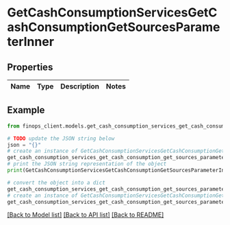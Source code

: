 # GetCashConsumptionServicesGetCashConsumptionGetSourcesParameterInner


## Properties

Name | Type | Description | Notes
------------ | ------------- | ------------- | -------------

## Example

```python
from finops_client.models.get_cash_consumption_services_get_cash_consumption_get_sources_parameter_inner import GetCashConsumptionServicesGetCashConsumptionGetSourcesParameterInner

# TODO update the JSON string below
json = "{}"
# create an instance of GetCashConsumptionServicesGetCashConsumptionGetSourcesParameterInner from a JSON string
get_cash_consumption_services_get_cash_consumption_get_sources_parameter_inner_instance = GetCashConsumptionServicesGetCashConsumptionGetSourcesParameterInner.from_json(json)
# print the JSON string representation of the object
print(GetCashConsumptionServicesGetCashConsumptionGetSourcesParameterInner.to_json())

# convert the object into a dict
get_cash_consumption_services_get_cash_consumption_get_sources_parameter_inner_dict = get_cash_consumption_services_get_cash_consumption_get_sources_parameter_inner_instance.to_dict()
# create an instance of GetCashConsumptionServicesGetCashConsumptionGetSourcesParameterInner from a dict
get_cash_consumption_services_get_cash_consumption_get_sources_parameter_inner_from_dict = GetCashConsumptionServicesGetCashConsumptionGetSourcesParameterInner.from_dict(get_cash_consumption_services_get_cash_consumption_get_sources_parameter_inner_dict)
```
[[Back to Model list]](../README.md#documentation-for-models) [[Back to API list]](../README.md#documentation-for-api-endpoints) [[Back to README]](../README.md)


